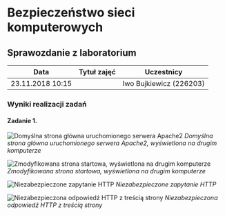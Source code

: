 # Bezpieczeństwo sieci komputerowych
## Sprawozdanie z laboratorium

Data				| Tytuł zajęć							| Uczestnicy				
--------------------|---------------------------------------|---------------------------
23.11.2018 10:15	| 							| Iwo Bujkiewicz (226203)

### Wyniki realizacji zadań

#### Zadanie 1.

![Domyślna strona główna uruchomionego serwera Apache2](img/lab03_01.png)
_Domyślna strona główna uruchomionego serwera Apache2, wyświetlona na drugim komputerze_

![Zmodyfikowana strona startowa, wyświetlona na drugim komputerze](img/lab03_02.png)
_Zmodyfikowana strona startowa, wyświetlona na drugim komputerze_

![Niezabezpieczone zapytanie HTTP](img/lab03_03.png)
_Niezabezpieczone zapytanie HTTP_

![Niezabezpieczona odpowiedź HTTP z treścią strony](img/lab03_04.png)
_Niezabezpieczona odpowiedź HTTP z treścią strony_
